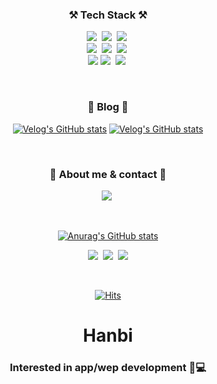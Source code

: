 <!-- ![header](https://capsule-render.vercel.app/api?type=waving&color=F0EEE9&height=150&section=headerr&text=Inryu%20&fontSize=30&animation=fadeIn&fontAlignY=45&desc=Interested%20in%20web/app%20development%20👩🏻‍💻🔥&descAlignY=70&fontColor=514E53) -->

<h3 align="center"> ⚒️ Tech Stack ⚒️ </h3>

<p align="center">
<img src="https://img.shields.io/badge/C++-00599C?style=flat-square&logo=C%2B%2B&logoColor=white"/>&nbsp 
<img src="https://img.shields.io/badge/C-A8B9CC?style=flat-square&logo=C&logoColor=white"/>&nbsp
<img src="https://img.shields.io/badge/Java-007396?style=flat-square&logo=Java&logoColor=white"/>&nbsp 
<br>
<img src="https://img.shields.io/badge/Javascript-ffb13b?style=flat-square&logo=javascript&logoColor=white"/>&nbsp 
<img src="https://img.shields.io/badge/HTML5-E34F26?style=flat-square&logo=HTML5&logoColor=white"/>&nbsp 
<img src="https://img.shields.io/badge/css-1572B6?style=flat-square&logo=css3&logoColor=white"/>&nbsp
<br>
<img src="https://img.shields.io/badge/Python-3766AB?style=flat-square&logo=Python&logoColor=white"/>
<img src="https://img.shields.io/badge/MySQL-4479A1?style=flat-square&logo=MySQL&logoColor=white"/>&nbsp 
<img src="https://img.shields.io/badge/Git-181717?style=flat-square&logo=Git&logoColor=white"/>&nbsp 
</p>

<br>
<h3 align="center"> 🧸 Blog 🧸 </h3>

<div align="center" style="text-align:center">

[![Velog's GitHub stats](https://velog-readme-stats.vercel.app/api?name=hanbi&tag=reactnative)](https://velog.io/@rlagksql219/python-Tesseract-OCR-%EA%B8%80%EC%9E%90-%EC%9D%B8%EC%8B%9D)
[![Velog's GitHub stats](https://velog-readme-stats.vercel.app/api?name=hanbi&tag=openapi)](https://velog.io/@rlagksql219/python-Tesseract-OCR-%EA%B8%80%EC%9E%90-%EC%9D%B8%EC%8B%9D-qcsivues)

</div>

<br>
<h3 align="center">🌹 About me & contact 🌹 </h3>

<p align="center">
  <a href="https://inryuuu.notion.site/Inryu-Shin-39408b0334ac467f8f391b6bb435cda2"><img src="https://img.shields.io/badge/✨PORTFOLIO✨-FF7F7F?style=flat-square&logoColor=white&link=https://inryuuu.notion.site/Inryu-Shin-39408b0334ac467f8f391b6bb435cda2"/></a>&nbsp
</p><br>

<div align="center">

[![Anurag's GitHub stats](https://github-readme-stats.vercel.app/api?username=rlagksql219)](https://github.com/rlagksql219)

</div>



<p align="center">
  <a href="https://velog.io/@rlagksql219"><img src="https://img.shields.io/badge/Tech%20Blog-11B48A?style=flat-square&logo=Vimeo&logoColor=white&link=https://velog.io/@inryu"/></a>&nbsp
  <a href="https://www.instagram.com/han___bii/"><img src="https://img.shields.io/badge/Instagram-E4405F?style=flat-square&logo=Instagram&logoColor=white&link=https://www.instagram.com/inryuuu/"/></a>&nbsp
  <a href="mailto:dellintel1717@gmail.com"><img src="https://img.shields.io/badge/Gmail-d14836?style=flat-square&logo=Gmail&logoColor=white&link=dellintel1717@gmail.com"/></a>
</p><br>

<div align="center">

[![Hits](https://hits.seeyoufarm.com/api/count/incr/badge.svg?url=https%3A%2F%2Fgithub.com%2Frlagksql219&count_bg=%23D5C9DD&title_bg=%23B0ADAD&icon=&icon_color=%23E7E7E7&title=hits&edge_flat=true)](https://hits.seeyoufarm.com)
  
</div>

<!-- ![footer](https://capsule-render.vercel.app/api?type=waving&color=F0EEE9&height=100&section=footer) -->









<div align="center">

  # Hanbi
  
  ### Interested in app/wep development 📱💻
  
</div>
